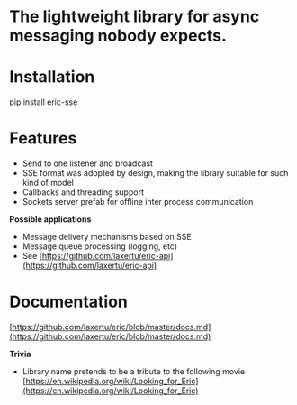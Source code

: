 <a id="the-lightweight-library-for-async-messaging-nobody-expects"></a>

# The lightweight library for async messaging nobody expects.

<a id="installation"></a>

# Installation

pip install eric-sse

<a id="features"></a>

# Features

* Send to one listener and broadcast
* SSE format was adopted by design, making the library suitable for such kind of model
* Callbacks and threading support
* Sockets server prefab for offline inter process communication

**Possible applications**

* Message delivery mechanisms based on SSE
* Message queue processing (logging, etc)
* See [https://github.com/laxertu/eric-api](https://github.com/laxertu/eric-api)

<a id="documentation"></a>

# Documentation

[https://github.com/laxertu/eric/blob/master/docs.md](https://github.com/laxertu/eric/blob/master/docs.md)

**Trivia**

* Library name pretends to be a tribute to the following movie [https://en.wikipedia.org/wiki/Looking_for_Eric](https://en.wikipedia.org/wiki/Looking_for_Eric)
